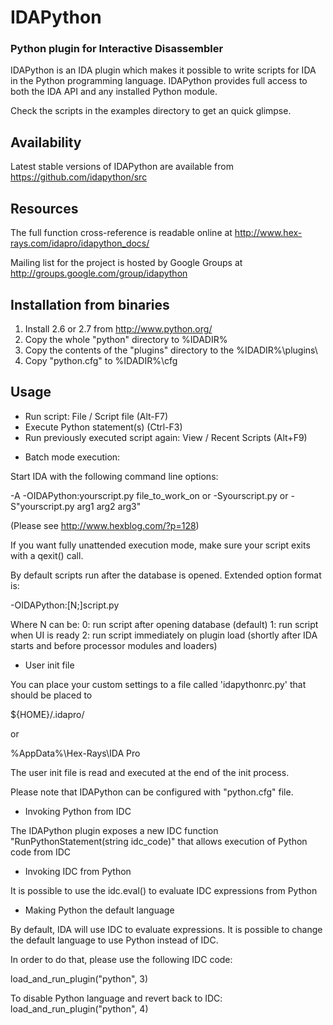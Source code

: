 IDAPython
=========
### Python plugin for Interactive Disassembler

IDAPython is an IDA plugin which makes it possible to write scripts
for IDA in the Python programming language. IDAPython provides full
access to both the IDA API and any installed Python module.

Check the scripts in the examples directory to get an quick glimpse.


Availability
------------

Latest stable versions of IDAPython are available from
  https://github.com/idapython/src


Resources
---------

The full function cross-reference is readable online at
  http://www.hex-rays.com/idapro/idapython_docs/

Mailing list for the project is hosted by Google Groups at
  http://groups.google.com/group/idapython


Installation from binaries
--------------------------

1. Install 2.6 or 2.7 from http://www.python.org/
2. Copy the whole "python" directory to %IDADIR%
3. Copy the contents of the "plugins" directory to the %IDADIR%\plugins\
4. Copy "python.cfg" to %IDADIR%\cfg


Usage
-----

 - Run script: File / Script file (Alt-F7)
 - Execute Python statement(s) (Ctrl-F3)
 - Run previously executed script again: View / Recent Scripts (Alt+F9)


* Batch mode execution:

Start IDA with the following command line options:

 -A -OIDAPython:yourscript.py file_to_work_on
or
-Syourscript.py
or
-S"yourscript.py arg1 arg2 arg3"

(Please see http://www.hexblog.com/?p=128)

If you want fully unattended execution mode, make sure your script
exits with a qexit() call.

By default scripts run after the database is opened. Extended option
format is:

  -OIDAPython:[N;]script.py

Where N can be:
  0: run script after opening database (default)
  1: run script when UI is ready
  2: run script immediately on plugin load (shortly after IDA starts and before processor modules and loaders)

* User init file

You can place your custom settings to a file called 'idapythonrc.py'
that should be placed to

${HOME}/.idapro/

or

%AppData%\Hex-Rays\IDA Pro

The user init file is read and executed at the end of the init process.

Please note that IDAPython can be configured with "python.cfg" file.

* Invoking Python from IDC

The IDAPython plugin exposes a new IDC function "RunPythonStatement(string idc_code)" that allows execution
of Python code from IDC

* Invoking IDC from Python

It is possible to use the idc.eval() to evaluate IDC expressions from Python

* Making Python the default language

By default, IDA will use IDC to evaluate expressions. It is possible to change the default language to use
Python instead of IDC.

In order to do that, please use the following IDC code:

load_and_run_plugin("python", 3)

To disable Python language and revert back to IDC:
load_and_run_plugin("python", 4)

